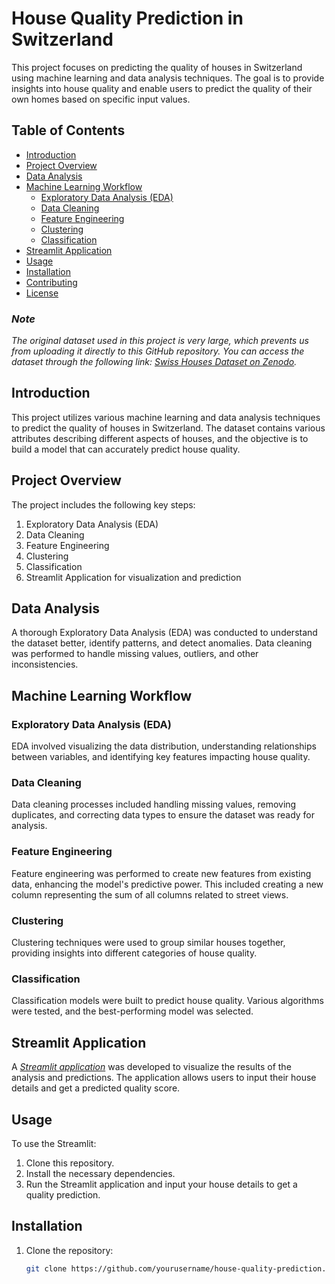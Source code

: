 # House Quality Prediction in Switzerland

This project focuses on predicting the quality of houses in Switzerland using machine learning and data analysis techniques. The goal is to provide insights into house quality and enable users to predict the quality of their own homes based on specific input values.

## Table of Contents
- [Introduction](#introduction)
- [Project Overview](#project-overview)
- [Data Analysis](#data-analysis)
- [Machine Learning Workflow](#machine-learning-workflow)
  - [Exploratory Data Analysis (EDA)](#exploratory-data-analysis-eda)
  - [Data Cleaning](#data-cleaning)
  - [Feature Engineering](#feature-engineering)
  - [Clustering](#clustering)
  - [Classification](#classification)
- [Streamlit Application](#streamlit-application)
- [Usage](#usage)
- [Installation](#installation)
- [Contributing](#contributing)
- [License](#license)

### _Note_
_The original dataset used in this project is very large, which prevents us from uploading it directly to this GitHub repository. You can access the dataset through the following link: [Swiss Houses Dataset on Zenodo](https://zenodo.org/records/7070952#.Y0mACy0RqO0)._

## Introduction
This project utilizes various machine learning and data analysis techniques to predict the quality of houses in Switzerland. The dataset contains various attributes describing different aspects of houses, and the objective is to build a model that can accurately predict house quality.

## Project Overview
The project includes the following key steps:
1. Exploratory Data Analysis (EDA)
2. Data Cleaning
3. Feature Engineering
4. Clustering
5. Classification
6. Streamlit Application for visualization and prediction

## Data Analysis
A thorough Exploratory Data Analysis (EDA) was conducted to understand the dataset better, identify patterns, and detect anomalies. Data cleaning was performed to handle missing values, outliers, and other inconsistencies.

## Machine Learning Workflow

### Exploratory Data Analysis (EDA)
EDA involved visualizing the data distribution, understanding relationships between variables, and identifying key features impacting house quality.

### Data Cleaning
Data cleaning processes included handling missing values, removing duplicates, and correcting data types to ensure the dataset was ready for analysis.

### Feature Engineering
Feature engineering was performed to create new features from existing data, enhancing the model's predictive power. This included creating a new column representing the sum of all columns related to street views.

### Clustering
Clustering techniques were used to group similar houses together, providing insights into different categories of house quality.

### Classification
Classification models were built to predict house quality. Various algorithms were tested, and the best-performing model was selected.

## Streamlit Application
A [*Streamlit application*](https://quality-houses-class-ml.streamlit.app/) was developed to visualize the results of the analysis and predictions. The application allows users to input their house details and get a predicted quality score.

## Usage
To use the Streamlit:
1. Clone this repository.
2. Install the necessary dependencies.
3. Run the Streamlit application and input your house details to get a quality prediction.

## Installation
1. Clone the repository:
   ```bash
   git clone https://github.com/yourusername/house-quality-prediction.git

